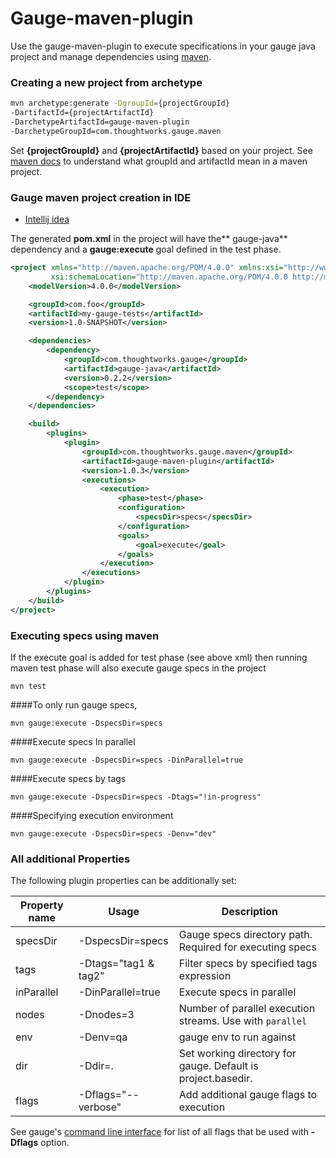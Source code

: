 # Gauge-maven-plugin

Use the gauge-maven-plugin to execute specifications in your gauge java project and manage dependencies using [maven](https://maven.apache.org/).

### Creating a new project from archetype

```bash
mvn archetype:generate -DgroupId={projectGroupId}
-DartifactId={projectArtifactId}
-DarchetypeArtifactId=gauge-maven-plugin
-DarchetypeGroupId=com.thoughtworks.gauge.maven

```
Set **{projectGroupId}** and **{projectArtifactId}** based on your project.
See [maven docs](https://maven.apache.org/pom.html#Maven_Coordinates) to understand what groupId and artifactId mean in a maven project.

### Gauge maven project creation in IDE
* [Intellij idea](../ide_support/features.md#12-creating-a-maven-project-using-gauge-maven-plugin)


The generated **pom.xml** in the project will have the** gauge-java** dependency and a **gauge:execute** goal defined in the test phase.

````xml
<project xmlns="http://maven.apache.org/POM/4.0.0" xmlns:xsi="http://www.w3.org/2001/XMLSchema-instance"
         xsi:schemaLocation="http://maven.apache.org/POM/4.0.0 http://maven.apache.org/xsd/maven-4.0.0.xsd">
    <modelVersion>4.0.0</modelVersion>

    <groupId>com.foo</groupId>
    <artifactId>my-gauge-tests</artifactId>
    <version>1.0-SNAPSHOT</version>

    <dependencies>
        <dependency>
            <groupId>com.thoughtworks.gauge</groupId>
            <artifactId>gauge-java</artifactId>
            <version>0.2.2</version>
            <scope>test</scope>
        </dependency>
    </dependencies>

    <build>
        <plugins>
            <plugin>
                <groupId>com.thoughtworks.gauge.maven</groupId>
                <artifactId>gauge-maven-plugin</artifactId>
                <version>1.0.3</version>
                <executions>
                    <execution>
                        <phase>test</phase>
                        <configuration>
                            <specsDir>specs</specsDir>
                        </configuration>
                        <goals>
                            <goal>execute</goal>
                        </goals>
                    </execution>
                </executions>
            </plugin>
        </plugins>
    </build>
</project>

````

### Executing specs using maven
If the execute goal is added for test phase (see above xml) then running maven test phase will also execute gauge specs in the project
````
mvn test
````

####To only run gauge specs,
```
mvn gauge:execute -DspecsDir=specs
```

####Execute specs In parallel
```
mvn gauge:execute -DspecsDir=specs -DinParallel=true
```
####Execute specs by tags
```
mvn gauge:execute -DspecsDir=specs -Dtags="!in-progress"
```
####Specifying execution environment
```
mvn gauge:execute -DspecsDir=specs -Denv="dev"
```
### All additional Properties
The following plugin properties can be additionally set:

|Property name|Usage|Description|
|-------------|-----|-----------|
|specsDir| -DspecsDir=specs| Gauge specs directory path. Required for executing specs|
|tags    | -Dtags="tag1 & tag2" |Filter specs by specified tags expression|
|inParallel| -DinParallel=true | Execute specs in parallel|
|nodes    | -Dnodes=3 | Number of parallel execution streams. Use with ```parallel```|
|env      | -Denv=qa  | gauge env to run against  |
|dir  | -Ddir=. | Set working directory for gauge.  Default is project.basedir. |  
|flags| -Dflags="--verbose" | Add additional gauge flags to execution|


See gauge's [command line interface](../cli/README.md) for list of all flags that be used with **-Dflags** option.


